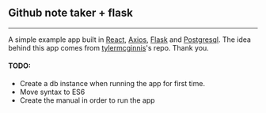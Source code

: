 ## Github note taker + flask
---
A simple example app built in [React](https://facebook.github.io/react/), [Axios](https://github.com/mzabriskie/axios), [Flask](http://flask.pocoo.org/docs/0.11/) and [Postgresql](https://www.postgresql.org/). The idea behind this app comes from [tylermcginnis](https://github.com/tylermcginnis/github-notetaker-egghead)'s repo. Thank you.

#### TODO:
- Create a db instance when running the app for first time.
- Move syntax to ES6
- Create the manual in order to run the app
